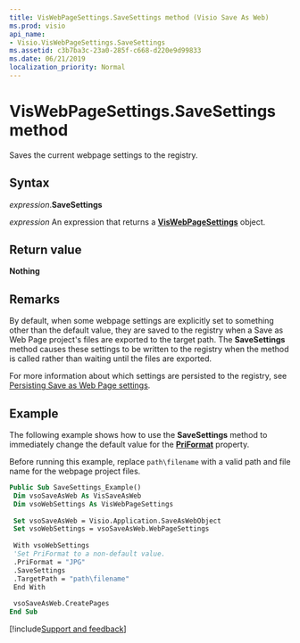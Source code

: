 ```yaml
---
title: VisWebPageSettings.SaveSettings method (Visio Save As Web)
ms.prod: visio
api_name:
- Visio.VisWebPageSettings.SaveSettings
ms.assetid: c3b7ba3c-23a0-285f-c668-d220e9d99833
ms.date: 06/21/2019
localization_priority: Normal
---
```



# VisWebPageSettings.SaveSettings method

Saves the current webpage settings to the registry.


## Syntax

_expression_.**SaveSettings**

_expression_ An expression that returns a **[VisWebPageSettings](Visio.VisWebPageSettings.md)** object.


## Return value

**Nothing**


## Remarks

By default, when some webpage settings are explicitly set to something other than the default value, they are saved to the registry when a Save as Web Page project's files are exported to the target path. The **SaveSettings** method causes these settings to be written to the registry when the method is called rather than waiting until the files are exported.

For more information about which settings are persisted to the registry, see [Persisting Save as Web Page settings](Visio.VisSaveAsWebRef.PersistSaveAsWebPageSettings.md).


## Example

The following example shows how to use the **SaveSettings** method to immediately change the default value for the **[PriFormat](Visio.VisWebPageSettings.PriFormat.md)** property.

Before running this example, replace `path\filename` with a valid path and file name for the webpage project files.

```vb
Public Sub SaveSettings_Example() 
 Dim vsoSaveAsWeb As VisSaveAsWeb 
 Dim vsoWebSettings As VisWebPageSettings 
 
 Set vsoSaveAsWeb = Visio.Application.SaveAsWebObject 
 Set vsoWebSettings = vsoSaveAsWeb.WebPageSettings 
 
 With vsoWebSettings 
 'Set PriFormat to a non-default value. 
 .PriFormat = "JPG" 
 .SaveSettings 
 .TargetPath = "path\filename" 
 End With 
 
 vsoSaveAsWeb.CreatePages 
End Sub
```

[!include[Support and feedback](~/includes/feedback-boilerplate.md)]